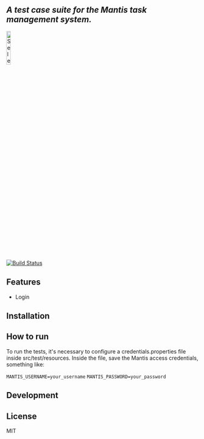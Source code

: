 ## _A test case suite for the Mantis task management system._

<a href="https://nodesource.com/products/nsolid">
  <img src="https://media.dev.to/cdn-cgi/image/width=1000,height=420,fit=cover,gravity=auto,format=auto/https%3A%2F%2Fdev-to-uploads.s3.amazonaws.com%2Fuploads%2Farticles%2Fznde9s4sx4iysia7doil.png" alt="Selenium" width="15%" />
</a>


[![Build Status](https://travis-ci.org/joemccann/dillinger.svg?branch=master)](https://travis-ci.org/joemccann/dillinger)


## Features

- Login






## Installation


## How to run

To run the tests, it's necessary to configure a credentials.properties file inside src/test/resources. Inside the file, save the Mantis access credentials, something like:

`MANTIS_USERNAME=your_username`
`MANTIS_PASSWORD=your_password`

## Development




## License

MIT
